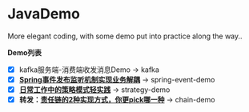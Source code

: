 # JavaDemo
More elegant coding, with some demo put into practice along the way..

**Demo列表**
- [x] kafka服务端-消费端收发消息Demo -> kafka
- [x] **[Spring事件发布监听机制实现业务解耦](http://xuyk.top/posts/spring-event.html)** -> spring-event-demo
- [x] **[日常工作中的策略模式轻实践](http://xuyk.top/posts/strategy-pattern.html)** -> strategy-demo
- [x] **转发：[责任链的2种实现方式，你更pick哪一种](https://zhuanlan.zhihu.com/p/149723869)** -> chain-demo
